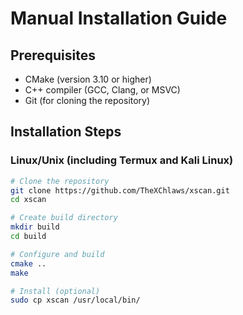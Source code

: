 # Manual Installation Guide

## Prerequisites
- CMake (version 3.10 or higher)
- C++ compiler (GCC, Clang, or MSVC)
- Git (for cloning the repository)

## Installation Steps

### Linux/Unix (including Termux and Kali Linux)
```bash
# Clone the repository
git clone https://github.com/TheXChlaws/xscan.git
cd xscan

# Create build directory
mkdir build
cd build

# Configure and build
cmake ..
make

# Install (optional)
sudo cp xscan /usr/local/bin/
